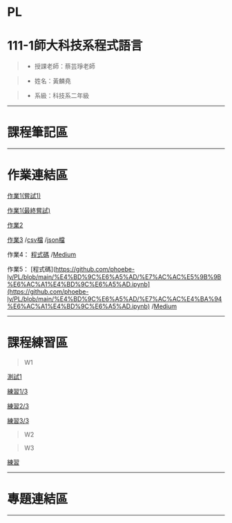 # PL

# 111-1師大科技系程式語言

> * 授課老師：蔡芸琤老師

> * 姓名：黃麟堯

> * 系級：科技系二年級
<HR>
  
# 課程筆記區
<HR>
  
# 作業連結區

[作業1(嘗試1)](https://github.com/phoebe-ly/PL/blob/main/%E4%BD%9C%E6%A5%AD/%E7%AC%AC%E4%B8%80%E4%BD%9C%E6%A5%AD%20%E5%98%97%E8%A9%A61.ipynb)

[作業1(最終嘗試)](https://github.com/phoebe-ly/PL/blob/main/%E4%BD%9C%E6%A5%AD/%E7%AC%AC%E4%B8%80%E4%BD%9C%E6%A5%AD%20%E6%9C%80%E7%B5%82%E5%98%97%E8%A9%A6.ipynb)

[作業2](https://github.com/phoebe-ly/PL/blob/main/%E4%BD%9C%E6%A5%AD/%E7%AC%AC%E4%BA%8C%E4%BD%9C%E6%A5%AD.ipynb)

[作業3](https://github.com/phoebe-ly/PL/blob/main/%E4%BD%9C%E6%A5%AD/%E7%AC%AC%E4%B8%89%E6%AC%A1%E4%BD%9C%E6%A5%AD.ipynb)
/[csv檔](https://github.com/phoebe-ly/PL/blob/main/%E4%BD%9C%E6%A5%AD/movie.csv)
/[json檔](https://github.com/phoebe-ly/PL/blob/main/%E4%BD%9C%E6%A5%AD/movie.json)
  
 作業4：
 [程式碼](https://github.com/phoebe-ly/PL/blob/main/%E4%BD%9C%E6%A5%AD/%E7%AC%AC%E5%9B%9B%E6%AC%A1%E4%BD%9C%E6%A5%AD.ipynb)
 /[Medium](https://medium.com/@41071115h/%E9%80%8F%E9%81%8Eptt%E6%84%9F%E6%83%85%E6%9D%BF%E7%86%B1%E9%96%80%E6%96%87%E7%AB%A0%E4%BA%86%E8%A7%A3%E5%8F%B0%E7%81%A3%E7%B6%B2%E5%8F%8B%E6%84%9F%E6%83%85%E8%A7%80-8f922165c92a)
  
 作業5：
 [程式碼](https://github.com/phoebe-ly/PL/blob/main/%E4%BD%9C%E6%A5%AD/%E7%AC%AC%E5%9B%9B%E6%AC%A1%E4%BD%9C%E6%A5%AD.ipynb](https://github.com/phoebe-ly/PL/blob/main/%E4%BD%9C%E6%A5%AD/%E7%AC%AC%E4%BA%94%E6%AC%A1%E4%BD%9C%E6%A5%AD.ipynb)
 /[Medium](https://medium.com/@41071115h/%E9%80%8F%E9%81%8Eptt%E6%84%9F%E6%83%85%E6%9D%BF%E7%86%B1%E9%96%80%E6%96%87%E7%AB%A0%E4%BA%86%E8%A7%A3%E5%8F%B0%E7%81%A3%E7%B6%B2%E5%8F%8B%E6%84%9F%E6%83%85%E8%A7%80-2-e6149a72b0a4)
<HR>
  
# 課程練習區

>W1

[測試1](https://github.com/phoebe-ly/PL/blob/main/%E7%B7%B4%E7%BF%92/%E6%B8%AC%E8%A9%A61.ipynb)

[練習1/3](https://github.com/phoebe-ly/PL/blob/main/%E7%B7%B4%E7%BF%92/%E7%B7%B4%E7%BF%921.3.ipynb)

[練習2/3](https://github.com/phoebe-ly/PL/blob/main/%E7%B7%B4%E7%BF%92/%E7%B7%B4%E7%BF%922.3.ipynb)

[練習3/3](https://github.com/phoebe-ly/PL/blob/main/%E7%B7%B4%E7%BF%92/%E7%B7%B4%E7%BF%923.3.ipynb)

>W2

>W3

[練習](https://github.com/phoebe-ly/PL/blob/main/%E7%B7%B4%E7%BF%92/%E7%B7%B4%E7%BF%92.ipynb)
  
<HR>
  
# 專題連結區
<HR>

